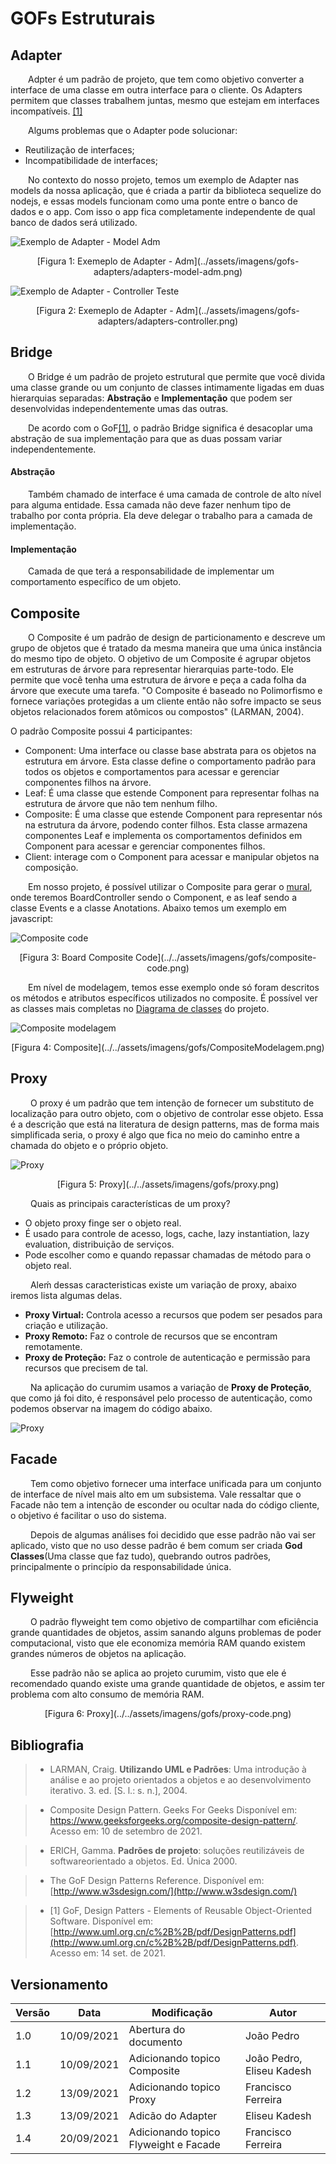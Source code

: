 # GOFs Estruturais

## Adapter

&emsp;&emsp;Adpter é um padrão de projeto, que tem como objetivo converter a interface de uma classe em outra interface para o cliente. Os Adapters permitem que classes trabalhem juntas, mesmo que estejam em interfaces incompatíveis. [[1]](#bibliografia)

&emsp;&emsp;Algums problemas que o Adapter pode solucionar:


- Reutilização de interfaces;
- Incompatibilidade de interfaces;
  
&emsp;&emsp;No contexto do nosso projeto, temos um exemplo de Adapter nas models da nossa aplicação, que é criada a partir da biblioteca sequelize do nodejs, e essas models funcionam como uma ponte entre o banco de dados e o app. Com isso o app fica completamente independente de qual banco de dados será utilizado.


![Exemplo de Adapter - Model Adm](../assets/imagens/gofs-adapters/adapters-model-adm.png)
<center>[Figura 1: Exemeplo de Adapter - Adm](../assets/imagens/gofs-adapters/adapters-model-adm.png)</center>

![Exemplo de Adapter - Controller Teste](../assets/imagens/gofs-adapters/adapters-controller.png)
<center>[Figura 2: Exemeplo de Adapter - Adm](../assets/imagens/gofs-adapters/adapters-controller.png)</center>


## Bridge
 
&emsp;&emsp;O Bridge é um padrão de projeto estrutural que permite que você divida uma classe grande ou um conjunto de classes intimamente ligadas em duas hierarquias separadas: **Abstração** e **Implementação** que podem ser desenvolvidas independentemente umas das outras.
 
&emsp;&emsp;De acordo com o GoF[[1]](#bibliografia), o padrão Bridge significa é desacoplar uma abstração de sua implementação para que as duas possam variar independentemente.
 
#### Abstração
 
&emsp;&emsp;Também chamado de interface é uma camada de controle de alto nível para alguma entidade. Essa camada não deve fazer nenhum tipo de trabalho por conta própria. Ela deve delegar o trabalho para a camada de implementação.
 
#### Implementação
 
&emsp;&emsp;Camada de que terá a responsabilidade de implementar um comportamento específico de um objeto.


## Composite

&emsp;&emsp;O Composite é um padrão de design de particionamento e descreve um grupo de objetos que é tratado da mesma maneira que uma única instância do mesmo tipo de objeto. O objetivo de um Composite é agrupar objetos em estruturas de árvore para representar hierarquias parte-todo. Ele permite que você tenha uma estrutura de árvore e peça a cada folha da árvore que execute uma tarefa. "O Composite é baseado no Polimorfismo e fornece variações protegidas a um cliente então não sofre impacto se seus objetos relacionados forem atômicos ou compostos" (LARMAN, 2004). 

O padrão Composite possui 4 participantes:

- Component: Uma interface ou classe base abstrata para os objetos na estrutura em árvore. Esta classe define o comportamento padrão para todos os objetos e comportamentos para acessar e gerenciar componentes filhos na árvore.
- Leaf: É uma classe que estende Component para representar folhas na estrutura de árvore que não tem nenhum filho.
- Composite: É uma classe que estende Component para representar nós na estrutura da árvore, podendo conter filhos. Esta classe armazena componentes Leaf e implementa os comportamentos definidos em Component para acessar e gerenciar componentes filhos.
- Client: interage com o Component para acessar e manipular objetos na composição.

&emsp;&emsp;Em nosso projeto, é possível utilizar o Composite para gerar o [mural](../../../base/requisitos/modelagem/lexicos/#lexico-mural), onde teremos BoardController sendo o Component, e as leaf sendo a classe Events e a classe Anotations. Abaixo temos um exemplo em javascript:

![Composite code](../../assets/imagens/gofs/composite-code.png)

<center>[Figura 3: Board Composite Code](../../assets/imagens/gofs/composite-code.png)</center>

&emsp;&emsp;Em nível de modelagem, temos esse exemplo onde só foram descritos os métodos e atributos específicos utilizados no composite. É possível ver as classes mais completas no [Diagrama de classes](../modelagem/modelagem-estatica/diagrama-de-classes.md) do projeto.

![Composite modelagem](../../assets/imagens/gofs/CompositeModelagem.png)

<center>[Figura 4: Composite](../../assets/imagens/gofs/CompositeModelagem.png)</center>

## Proxy
&emsp;&emsp; O proxy é um padrão que tem intenção de fornecer um substituto de localização para outro objeto, com o objetivo de controlar esse objeto. Essa é a descrição que está na literatura de design patterns, mas de forma mais simplificada seria, o proxy é algo que fica no meio do caminho entre a chamada do objeto e o próprio objeto.

![Proxy](../../assets/imagens/gofs/proxy.png)

<center>[Figura 5: Proxy](../../assets/imagens/gofs/proxy.png)</center>


&emsp;&emsp; Quais as principais características  de um proxy? 

* O objeto proxy finge ser o objeto real.
* É usado para controle de acesso, logs, cache, lazy instantiation, lazy evaluation, distribuição de serviços.
* Pode escolher como e quando repassar chamadas de método para o objeto real.



&emsp;&emsp; Aleḿ dessas caracteristicas existe um variação de proxy, abaixo iremos lista algumas delas.
 
* **Proxy Virtual:** Controla acesso a recursos que podem ser pesados para criação e utilização.
* **Proxy Remoto:** Faz o controle de recursos que se encontram remotamente.
* **Proxy de Proteção:** Faz o controle de autenticação  e permissão para recursos que precisem de tal.
 
&emsp;&emsp; Na aplicação do curumim usamos a variação de **Proxy de Proteção**, que como já foi dito, é responsável pelo processo de autenticação, como podemos observar na imagem do código abaixo.

![Proxy](../../assets/imagens/gofs/proxy-code.png)


## Facade
&emsp;&emsp; Tem como objetivo fornecer uma interface unificada para um conjunto de interface de nível mais alto em um subsistema. Vale ressaltar que o Facade não tem a intenção de esconder ou ocultar nada do código cliente, o objetivo é facilitar o uso do sistema.
 
&emsp;&emsp; Depois de algumas análises foi decidido que esse padrão não vai ser aplicado, visto que no uso desse padrão é bem comum ser criada **God Classes**(Uma classe que faz tudo), quebrando outros padrões, principalmente o princípio da responsabilidade única.

## Flyweight

&emsp;&emsp; O padrão flyweight tem como objetivo de compartilhar com eficiência grande quantidades  de objetos, assim sanando alguns problemas de poder computacional, visto que ele economiza memória RAM quando existem grandes números de objetos na aplicação.
 
&emsp;&emsp; Esse padrão não se aplica ao projeto curumim, visto que ele é recomendado quando existe uma grande quantidade de objetos, e assim ter problema com alto consumo de memória RAM.

<center>[Figura 6: Proxy](../../assets/imagens/gofs/proxy-code.png)</center>


## Bibliografia

> - LARMAN, Craig. <b>Utilizando UML e Padrões</b>: Uma introdução à análise e ao projeto orientados a objetos e ao desenvolvimento iterativo. 3. ed. [S. l.: s. n.], 2004.


> - Composite Design Pattern. Geeks For Geeks Disponível em: <https://www.geeksforgeeks.org/composite-design-pattern/>. Acesso em: 10 de setembro de 2021.

> - ERICH, Gamma. <b>Padrões de projeto</b>:  soluções reutilizáveis de softwareorientado a objetos. Ed. Única 2000.

> - The GoF Design Patterns Reference. Disponível em: [http://www.w3sdesign.com/](http://www.w3sdesign.com/)

> - [1] GoF, Design Patters - Elements of Reusable Object-Oriented Software. Disponível em: [http://www.uml.org.cn/c%2B%2B/pdf/DesignPatterns.pdf](http://www.uml.org.cn/c%2B%2B/pdf/DesignPatterns.pdf). Acesso em: 14 set. de 2021.


## Versionamento
| Versão | Data | Modificação | Autor |
|--|--|--|--|
|1.0|10/09/2021| Abertura do documento | João Pedro |
|1.1|10/09/2021| Adicionando topico Composite | João Pedro, Eliseu Kadesh |
|1.2|13/09/2021| Adicionando topico Proxy|Francisco Ferreira|
|1.3|13/09/2021| Adicão do Adapter | Eliseu Kadesh 
|1.4|20/09/2021| Adicionando topico Flyweight e Facade |Francisco Ferreira|

